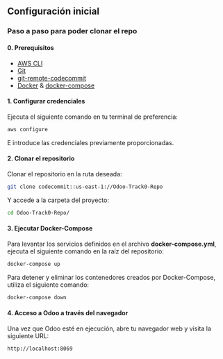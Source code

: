 ## Configuración inicial
### Paso a paso para poder clonar el repo
#### 0. Prerequisitos
-  [AWS CLI](https://docs.aws.amazon.com/cli/latest/userguide/getting-started-install.html)
-  [Git](https://git-scm.com/book/en/v2/Getting-Started-Installing-Git)
-  [git-remote-codecommit](https://docs.aws.amazon.com/codecommit/latest/userguide/setting-up-git-remote-codecommit.html#setting-up-git-remote-codecommit-install)
-  [Docker](https://docs.docker.com/engine/install/) & [docker-compose](https://docs.docker.com/compose/install/)

#### 1. Configurar credenciales
Ejecuta el siguiente comando en tu terminal de preferencia:
```sh
aws configure
```
E introduce las credenciales previamente proporcionadas.

#### 2. Clonar el repositorio
Clonar el repositorio en la ruta deseada:
```sh
git clone codecommit::us-east-1://Odoo-Track0-Repo
```
Y accede a la carpeta del proyecto:
```sh
cd Odoo-Track0-Repo/
```

#### 3. Ejecutar Docker-Compose
Para levantar los servicios definidos en el archivo **docker-compose.yml**, ejecuta el siguiente comando en la raíz del repositorio:
```sh
docker-compose up
```
Para detener y eliminar los contenedores creados por Docker-Compose, utiliza el siguiente comando:
```sh
docker-compose down
```

#### 4. Acceso a Odoo a través del navegador
Una vez que Odoo esté en ejecución, abre tu navegador web y visita la siguiente URL:
```sh
http://localhost:8069
```